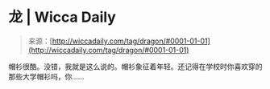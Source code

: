<!--yml

category: 未分类

date: 2024-06-12 18:24:36

-->

# 龙 | Wicca Daily

> 来源：[http://wiccadaily.com/tag/dragon/#0001-01-01](http://wiccadaily.com/tag/dragon/#0001-01-01)

帽衫很酷。没错，我就是这么说的。帽衫象征着年轻。还记得在学校时你喜欢穿的那些大学帽衫吗，你……
